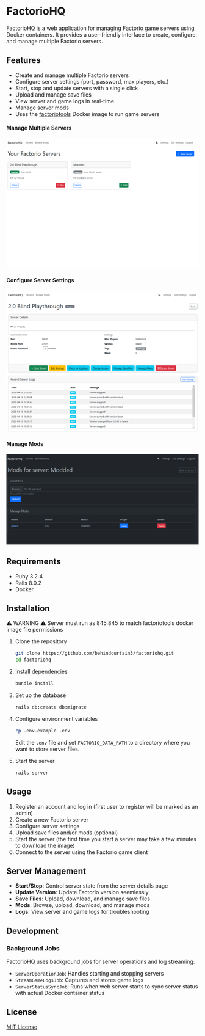 # FactorioHQ

FactorioHQ is a web application for managing Factorio game servers using Docker containers. It provides a user-friendly interface to create, configure, and manage multiple Factorio servers.

## Features

- Create and manage multiple Factorio servers
- Configure server settings (port, password, max players, etc.)
- Start, stop and update servers with a single click
- Upload and manage save files
- View server and game logs in real-time
- Manage server mods
- Uses the [factoriotools](https://hub.docker.com/r/factoriotools/factorio/) Docker image to run game servers

#### Manage Multiple Servers
![Manage Multiple Servers](screenshots/factoriohq-servers.png)

#### Configure Server Settings
![Configure Server Settings](screenshots/factoriohq-server-details.png)

#### Manage Mods
![Manage Mods](screenshots/factoriohq-mods.png)

## Requirements

- Ruby 3.2.4
- Rails 8.0.2
- Docker

## Installation

⚠️ WARNING ⚠️ Server must run as 845:845 to match factoriotools docker image file permissions

1. Clone the repository
   ```bash
   git clone https://github.com/behindcurtain3/factoriohq.git
   cd factoriohq
   ```

2. Install dependencies
   ```bash
   bundle install
   ```

3. Set up the database
   ```bash
   rails db:create db:migrate
   ```

4. Configure environment variables
   ```bash
   cp .env.example .env
   ```
   Edit the `.env` file and set `FACTORIO_DATA_PATH` to a directory where you want to store server files.

5. Start the server
   ```bash
   rails server
   ```

## Usage

1. Register an account and log in (first user to register will be marked as an admin)
2. Create a new Factorio server
3. Configure server settings
4. Upload save files and/or mods (optional)
5. Start the server (the first time you start a server may take a few minutes to download the image)
6. Connect to the server using the Factorio game client

## Server Management

- **Start/Stop**: Control server state from the server details page
- **Update Version**: Update Factorio version seemlessly
- **Save Files**: Upload, download, and manage save files
- **Mods**: Browse, upload, download, and manage mods
- **Logs**: View server and game logs for troubleshooting

## Development

### Background Jobs

FactorioHQ uses background jobs for server operations and log streaming:

- `ServerOperationJob`: Handles starting and stopping servers
- `StreamGameLogsJob`: Captures and stores game logs
- `ServerStatusSyncJob`: Runs when web server starts to sync server status with actual Docker container status

## License

[MIT License](LICENSE)